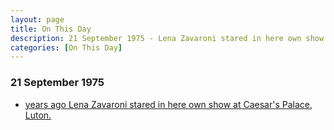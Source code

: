 ```yaml
---
layout: page
title: On This Day
description: 21 September 1975 - Lena Zavaroni stared in here own show at Caesar's Palace, Luton.
categories: [On This Day]
---
```


### 21 September 1975
* [<span id="age1"></span> years ago Lena Zavaroni stared in here own show at Caesar's Palace, Luton.](/theatre/the%20lena%20zavaroni%20show/1975/09/21/the-lena-zavaroni-show.html)

<!-- Script for calculating number of years ago -->
<script>
var dob = '19750921';
var year = Number(dob.substr(0, 4));
var month = Number(dob.substr(4, 2)) - 1;
var day = Number(dob.substr(6, 2));
var today = new Date();
var age1 = today.getFullYear() - year;
if (today.getMonth() < month || (today.getMonth() == month && today.getDate() < day)) {
age1--;
}
document.getElementById("age1").innerHTML=age1;
</script>

